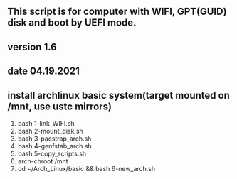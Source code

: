 ## This script is for computer with WIFI, GPT(GUID) disk and boot by UEFI mode.
## version 1.6
## date 04.19.2021
## install archlinux basic system(target mounted on /mnt, use ustc mirrors)

1. bash 1-link_WIFI.sh
2. bash 2-mount_disk.sh
3. bash 3-pacstrap_arch.sh
4. bash 4-genfstab_arch.sh
5. bash 5-copy_scripts.sh
6. arch-chroot /mnt
7. cd ~/Arch_Linux/basic && bash 6-new_arch.sh
